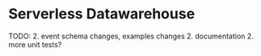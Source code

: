 # Serverless Datawarehouse
TODO:
2. event schema changes, examples changes
2. documentation
2. more unit tests?